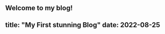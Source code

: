 Welcome to my blog!
----------------
title: "My First stunning Blog"
date: 2022-08-25
-----------------
